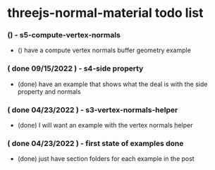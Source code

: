 # threejs-normal-material todo list

### () - s5-compute-vertex-normals
* () have a compute vertex normals buffer geometry example

### ( done 09/15/2022 ) - s4-side property
* (done) have an example that shows what the deal is with the side property and normals

### ( done 04/23/2022 ) - s3-vertex-normals-helper
* (done) I will want an example with the vertex normals helper

### ( done 04/23/2022 ) - first state of examples done
* (done) just have section folders for each example in the post

